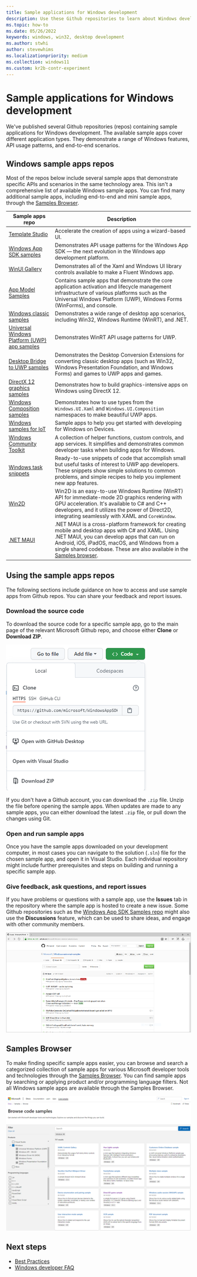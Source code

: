 ```yaml
---
title: Sample applications for Windows development
description: Use these Github repositories to learn about Windows development. Sample apps demonstrate Windows features, API usage patterns, and end-to-end scenarios.
ms.topic: how-to
ms.date: 05/26/2022
keywords: windows, win32, desktop development
ms.author: stwhi
author: stevewhims
ms.localizationpriority: medium
ms.collection: windows11
ms.custom: kr2b-contr-experiment
---
```


# Sample applications for Windows development

We've published several Github repositories (repos) containing sample applications for Windows development. The available sample apps cover different application types. They demonstrate a range of Windows features, API usage patterns, and end-to-end scenarios.

## Windows sample apps repos

Most of the repos below include several sample apps that demonstrate specific APIs and scenarios in the same technology area. This isn't a comprehensive list of available Windows sample apps. You can find many additional sample apps, including end-to-end and mini sample apps, through the [Samples Browser](/samples/browse/).

| Sample apps repo | Description |
|-------------|-------------|
| [Template Studio](https://github.com/microsoft/TemplateStudio#template-studio) | Accelerate the creation of apps using a wizard-based UI. |
| [Windows App SDK samples](https://github.com/microsoft/WindowsAppSDK-Samples) | Demonstrates API usage patterns for the Windows App SDK &mdash; the next evolution in the Windows app development platform. |
| [WinUI Gallery](https://github.com/Microsoft/WinUI-Gallery) | Demonstrates all of the Xaml and Windows UI library controls available to make a Fluent Windows app. |
| [App Model Samples](https://github.com/Microsoft/AppModelSamples) | Contains sample apps that demonstrate the core application activation and lifecycle management infrastructure of various platforms such as the Universal Windows Platform (UWP), Windows Forms (WinForms), and console. |
| [Windows classic samples](https://github.com/microsoft/Windows-classic-samples) | Demonstrates a wide range of desktop app scenarios, including Win32, Windows Runtime (WinRT), and .NET. |
| [Universal Windows Platform (UWP) app samples](https://github.com/microsoft/Windows-universal-samples) | Demonstrates WinRT API usage patterns for UWP. |
| [Desktop Bridge to UWP samples](https://github.com/Microsoft/DesktopBridgeToUWP-Samples) | Demonstrates the Desktop Conversion Extensions for converting classic desktop apps (such as Win32, Windows Presentation Foundation, and Windows Forms) and games to UWP apps and games. |
| [DirectX 12 graphics samples](https://github.com/Microsoft/DirectX-Graphics-Samples) | Demonstrates how to build graphics-intensive apps on Windows using DirectX 12. |
| [Windows Composition samples](https://github.com/microsoft/WindowsCompositionSamples) | Demonstrates how to use types from the `Windows.UI.Xaml` and `Windows.UI.Composition` namespaces to make beautiful UWP apps. |
| [Windows samples for IoT](https://github.com/Microsoft/Windows-iotcore-samples) | Sample apps to help you get started with developing for Windows on Devices. |
| [Windows Community Toolkit](https://github.com/windows-toolkit/WindowsCommunityToolkit) | A collection of helper functions, custom controls, and app services. It simplifies and demonstrates common developer tasks when building apps for Windows. |
| [Windows task snippets](https://github.com/Microsoft/Windows-task-snippets) | Ready-to-use snippets of code that accomplish small but useful tasks of interest to UWP app developers. These snippets show simple solutions to common problems, and simple recipes to help you implement new app features. |
| [Win2D](https://github.com/Microsoft/win2d) | Win2D is an easy-to-use Windows Runtime (WinRT) API for immediate-mode 2D graphics rendering with GPU acceleration. It's available to C# and C++ developers, and it utilizes the power of Direct2D, integrating seamlessly with XAML and `CoreWindow`. |
| [.NET MAUI](https://github.com/dotnet/maui-samples) | .NET MAUI is a cross-platform framework for creating mobile and desktop apps with C# and XAML. Using .NET MAUI, you can develop apps that can run on Android, iOS, iPadOS, macOS, and Windows from a single shared codebase. These are also available in the [Samples browser](/samples/browse/?expanded=dotnet&products=dotnet-maui). |

## Using the sample apps repos

The following sections include guidance on how to access and use sample apps from Github repos. You can share your feedback and report issues.

### Download the source code

To download the source code for a specific sample app, go to the main page of the relevant Microsoft Github repo, and choose either **Clone** or **Download ZIP**.

![Screenshot shows the GitHub Code menu used to download samples.](images/samples-download-github.png)

If you don't have a Github account, you can download the `.zip` file. Unzip the file before opening the sample apps. When updates are made to any sample apps, you can either download the latest `.zip` file, or pull down the changes using Git.

### Open and run sample apps

Once you have the sample apps downloaded on your development computer, in most cases you can navigate to the solution (`.sln`) file for the chosen sample app, and open it in Visual Studio. Each individual repository might include further prerequisites and steps on building and running a specific sample app.

### Give feedback, ask questions, and report issues

If you have problems or questions with a sample app, use the **Issues** tab in the repository where the sample app is hosted to create a new issue. Some Github repositories such as the [Windows App SDK Samples repo](https://github.com/microsoft/WindowsAppSDK-Samples) might also use the **Discussions** feature, which can be used to share ideas, and engage with other community members.

![Screenshot shows the Issues tab, where you can see feedback.](images/GitHubUWPSamplesFeedback.png)

## Samples Browser

To make finding specific sample apps easier, you can browse and search a categorized collection of sample apps for various Microsoft developer tools and technologies through the [Samples Browser](/samples/browse/). You can find sample apps by searching or applying product and/or programming language filters. Not all Windows sample apps are available through the Samples Browser.

![Screenshot shows the Microsoft samples browser.](images/samples-browser-windows.png)

## Next steps

- [Best Practices](best-practices.md)
- [Windows developer FAQ](windows-developer-faq.yml)
